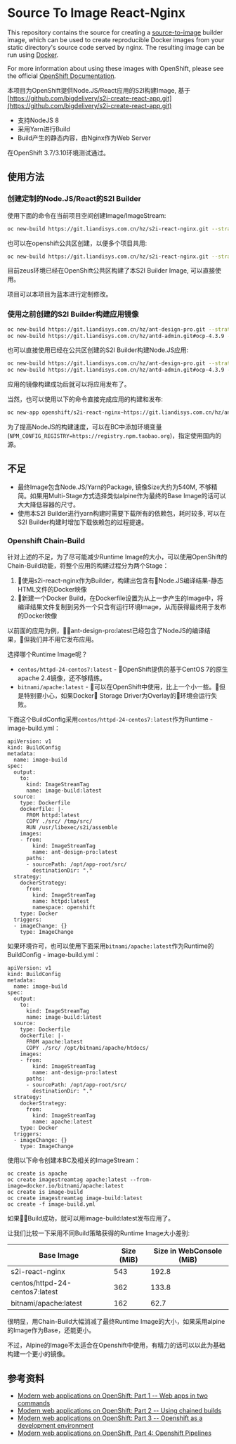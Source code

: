 Source To Image React-Nginx
=====================

This repository contains the source for creating a
[source-to-image](https://github.com/openshift/source-to-image) builder image,
which can be used to create reproducible Docker images from your static directory's
source code served by nginx. The resulting image can be run using [Docker](https://docker.com).

For more information about using these images with OpenShift, please see the official
[OpenShift Documentation](https://docs.openshift.org/latest/using_images/s2i_images/php.html).

本项目为OpenShift提供Node.JS/React应用的S2I构建Image, 基于[https://github.com/bigdelivery/s2i-create-react-app.git](https://github.com/bigdelivery/s2i-create-react-app.git)

 * 支持NodeJS 8
 * 采用Yarn进行Build
 * Build产生的静态内容，由Nginx作为Web Server

在OpenShift 3.7/3.10环境测试通过。

## 使用方法

### 创建定制的Node.JS/React的S2I Builder

使用下面的命令在当前项目空间创建Image/ImageStream:

```bash
oc new-build https://git.liandisys.com.cn/hz/s2i-react-nginx.git --strategy=docker
```

也可以在openshift公共区创建，以便多个项目共用:

```bash
oc new-build https://git.liandisys.com.cn/hz/s2i-react-nginx.git --strategy=docker -n openshift
```

目前zeus环境已经在OpenShift公共区构建了本S2I Builder Image, 可以直接使用。

项目可以本项目为蓝本进行定制修改。

### 使用之前创建的S2I Builder构建应用镜像


```bash
oc new-build https://git.liandisys.com.cn/hz/ant-design-pro.git --strategy=source --image-stream=s2i-react-nginx:latest
oc new-build https://git.liandisys.com.cn/hz/antd-admin.git#ocp-4.3.9 --strategy=source --image-stream=s2i-react-nginx:latest
```

也可以直接使用已经在公共区创建的S2I Builder构建Node.JS应用:

```bash
oc new-build https://git.liandisys.com.cn/hz/ant-design-pro.git --strategy=source --image-stream=openshift/s2i-react-nginx:latest
oc new-build https://git.liandisys.com.cn/hz/antd-admin.git#ocp-4.3.9 --strategy=source --image-stream=openshift/s2i-react-nginx:latest
```

应用的镜像构建成功后就可以将应用发布了。

当然，也可以使用以下的命令直接完成应用的构建和发布:

```bash
oc new-app openshift/s2i-react-nginx~https://git.liandisys.com.cn/hz/ant-design-pro.git
```

为了提高NodeJS的构建速度，可以在BC中添加环境变量(`NPM_CONFIG_REGISTRY=https://registry.npm.taobao.org`)，指定使用国内的源。

## 不足

 * 最终Image包含Node.JS/Yarn的Package, 镜像Size大约为540M, 不够精简。如果用Multi-Stage方式选择类似alpine作为最终的Base Image的话可以大大降低容器的尺寸。
 * 使用本S2I Builder进行yarn构建时需要下载所有的依赖包，耗时较多, 可以在S2I Builder构建时增加下载依赖包的过程提速。

### Openshift Chain-Build

针对上述的不足，为了尽可能减少Runtime Image的大小，可以使用OpenShift的Chain-Build功能，将整个应用的构建过程分为两个Stage：
 1. 使用s2i-react-nginx作为Builder，构建出包含有Node.JS编译结果-静态HTML文件的Docker映像
 2. 新建一个Docker Build，在Dockerfile设置为从上一步产生的Image中，将编译结果文件复制到另外一个只含有运行环境Image，从而获得最终用于发布的Docker映像

以前面的应用为例，ant-design-pro:latest已经包含了NodeJS的编译结果，但我们并不用它发布应用。

选择哪个Runtime Image呢？

 * `centos/httpd-24-centos7:latest` - OpenShift提供的基于CentOS 7的原生apache 2.4镜像，还不够精练。
 * `bitnami/apache:latest` - 可以在OpenShift中使用，比上一个小一些。但是特别要小心，如果Docker Storage Driver为Overlay的环境会运行失败。

下面这个BuildConfig采用`centos/httpd-24-centos7:latest`作为Runtime - image-build.yml：

```
apiVersion: v1
kind: BuildConfig
metadata:
  name: image-build
spec:
  output:
    to:
      kind: ImageStreamTag
      name: image-build:latest
  source:
    type: Dockerfile
    dockerfile: |-
      FROM httpd:latest
      COPY ./src/ /tmp/src/
      RUN /usr/libexec/s2i/assemble
    images:
    - from: 
        kind: ImageStreamTag
        name: ant-design-pro:latest
      paths: 
      - sourcePath: /opt/app-root/src/
        destinationDir: "."
  strategy:
    dockerStrategy:
      from: 
        kind: ImageStreamTag
        name: httpd:latest
        namespace: openshift
    type: Docker
  triggers:
  - imageChange: {}
    type: ImageChange
```

如果环境许可，也可以使用下面采用`bitnami/apache:latest`作为Runtime的BuildConfig - image-build.yml：

```
apiVersion: v1
kind: BuildConfig
metadata:
  name: image-build
spec:
  output:
    to:
      kind: ImageStreamTag
      name: image-build:latest
  source:
    type: Dockerfile
    dockerfile: |-
      FROM apache:latest
      COPY ./src/ /opt/bitnami/apache/htdocs/
    images:
    - from: 
        kind: ImageStreamTag
        name: ant-design-pro:latest
      paths: 
      - sourcePath: /opt/app-root/src/
        destinationDir: "."
  strategy:
    dockerStrategy:
      from: 
        kind: ImageStreamTag
        name: apache:latest
    type: Docker
  triggers:
  - imageChange: {}
    type: ImageChange
```

使用以下命令创建本BC及相关的ImageStream：
```
oc create is apache
oc create imagestreamtag apache:latest --from-image=docker.io/bitnami/apache:latest
oc create is image-build
oc create imagestreamtag image-build:latest
oc create -f image-build.yml
```

如果Build成功，就可以用image-build:latest发布应用了。

让我们比较一下采用不同Build策略获得的Runtime Image大小差别:

| Base Image | Size (MiB) | Size in WebConsole (MiB) |
|----------|----------|----------|
| s2i-react-nginx | 543 | 192.8 |
| centos/httpd-24-centos7:latest | 362 | 133.8 |
| bitnami/apache:latest | 162 | 62.7 |

很明显，用Chain-Build大幅消减了最终Runtime Image的大小，如果采用alpine的Image作为Base，还能更小。

不过，Alpine的Image不太适合在Openshift中使用，有精力的话可以以此为基础构建一个更小的镜像。

## 参考资料

 * [Modern web applications on OpenShift: Part 1 -- Web apps in two commands](https://developers.redhat.com/blog/2018/10/04/modern-web-apps-openshift-part-1)
 * [Modern web applications on OpenShift: Part 2 -- Using chained builds](https://developers.redhat.com/blog/2018/10/23/modern-web-applications-on-openshift-part-2-using-chained-builds)
 * [Modern web applications on OpenShift: Part 3 -- Openshift as a development environment](https://developers.redhat.com/blog/2019/01/17/modern-web-applications-on-openshift-part-3-openshift-as-a-development-environment)
 * [Modern web applications on OpenShift, Part 4: Openshift Pipelines](https://developers.redhat.com/blog/2020/04/27/modern-web-applications-on-openshift-part-4-openshift-pipelines)

